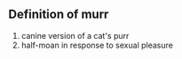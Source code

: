 ## Definition of murr

1. canine version of a cat's purr
2. half-moan in response to sexual pleasure

